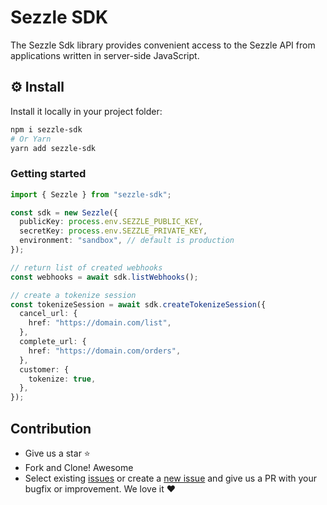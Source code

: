 # Sezzle SDK

The Sezzle Sdk library provides convenient access to the Sezzle API from applications written in server-side JavaScript.

## ⚙️ Install

Install it locally in your project folder:

```bash
npm i sezzle-sdk
# Or Yarn
yarn add sezzle-sdk
```

### Getting started

```typescript
import { Sezzle } from "sezzle-sdk";

const sdk = new Sezzle({
  publicKey: process.env.SEZZLE_PUBLIC_KEY,
  secretKey: process.env.SEZZLE_PRIVATE_KEY,
  environment: "sandbox", // default is production
});

// return list of created webhooks
const webhooks = await sdk.listWebhooks();

// create a tokenize session
const tokenizeSession = await sdk.createTokenizeSession({
  cancel_url: {
    href: "https://domain.com/list",
  },
  complete_url: {
    href: "https://domain.com/orders",
  },
  customer: {
    tokenize: true,
  },
});
```

## Contribution

- Give us a star :star:
- Fork and Clone! Awesome
- Select existing [issues](https://github.com/Paiman-Rasoli/sezzle-sdk/issues) or create a [new issue](https://github.com/Paiman-Rasoli/sezzle-sdk/issues/new) and give us a PR with your bugfix or improvement. We love it ❤️
